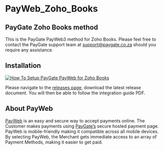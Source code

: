 # PayWeb_Zoho_Books
## PayGate Zoho Books method

This is the PayGate PayWeb3 method for Zoho Books. Please feel free to contact the PayGate support team at support@paygate.co.za should you require any assistance.

## Installation
[![How To Setup PayGate PayWeb for Zoho Books](https://appinlet.com/wp-content/uploads/2021/08/How-To-Setup-PayGate-PayWeb-for-Zoho-Books.jpg)](https://www.youtube.com/watch?v=f-SH-PAUgmw "How To Setup PayGate PayWeb for Zoho Books")

Please navigate to the [releases page](https://github.com/PayGate/PayWeb_Zoho_Books/releases), download the latest release document. You will then be able to follow the integration guide PDF.

## About PayWeb

[PayWeb](https://www.paygate.co.za/paygate-products/payweb/) is an easy and secure way to accept payments online. The Customer makes payments using [PayGate’s](https://www.paygate.co.za/) secure hosted payment page. PayWeb is mobile-friendly making it compatible across all mobile devices. By selecting PayWeb, the Merchant gets immediate access to an array of Payment Methods, making it easier to get paid.

